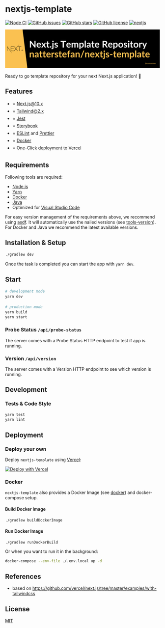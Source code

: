 # nextjs-template

[![Node CI](https://github.com/natterstefan/nextjs-template/actions/workflows/ci.yml/badge.svg)](https://github.com/natterstefan/nextjs-template/actions/workflows/ci.yml)
[![GitHub issues](https://img.shields.io/github/issues/natterstefan/nextjs-template)](https://github.com/natterstefan/nextjs-template/issues)
[![GitHub stars](https://img.shields.io/github/stars/natterstefan/nextjs-template)](https://github.com/natterstefan/nextjs-template/stargazers)
[![GitHub license](https://img.shields.io/github/license/natterstefan/nextjs-template)](https://github.com/natterstefan/nextjs-template/blob/main/LICENSE)
[![nextjs](https://img.shields.io/badge/nextjs-built%20with%20typescript-informational.svg?logo=typescript&logoWidth=20)](https://github.com/natterstefan/nextjs-template)

![natterstefan/nextjs-template](./assets/github.png)

Ready to go template repository for your next Next.js application! 🚀

## Features

- ⭐️ [Next.js@10.x](https://nextjs.org/)
- ⭐️ [Tailwind@2.x](https://tailwindcss.com)
- ⭐️ [Jest](https://jestjs.io/)
- ⭐️ [Storybook](https://storybook.js.org/)
- ⭐️ [ESLint](https://eslint.org/) and [Prettier](https://prettier.io/)
- ⭐️ [Docker](https://www.docker.com/)
- ⭐️ One-Click deployment to [Vercel](https://vercel.co/)

## Requirements

Following tools are required:

- [Node.js](https://nodejs.org/)
- [Yarn](https://yarnpkg.com/)
- [Docker](https://docker.com)
- [Java](https://openjdk.java.net/)
- Optimized for [Visual Studio Code](https://code.visualstudio.com/)

For easy version management of the requirements above, we recommend using
[asdf](https://asdf-vm.com/). It will automatically use the nailed versions (see
[tools-version](.tool-versions)). For Docker and Java we recommend the latest
available versions.

## Installation & Setup

```bash
./gradlew dev
```

Once the task is completed you can start the app with `yarn dev`.

## Start

```bash
# development mode
yarn dev

# production mode
yarn build
yarn start
```

### Probe Status `/api/probe-status`

The server comes with a Probe Status HTTP endpoint to test if app is running.

### Version `/api/version`

The server comes with a Version HTTP endpoint to see which version is running.

## Development

### Tests & Code Style

```bash
yarn test
yarn lint
```

## Deployment

### Deploy your own

Deploy `nextjs-template` using [Vercel](https://vercel.com):

[![Deploy with Vercel](https://vercel.com/button)](https://vercel.com/import/project?template=https://github.com/natterstefan/nextjs-template)

### Docker

`nextjs-template` also provides a Docker Image (see [docker](./docker)) and
docker-compose setup.

#### Build Docker Image

```bash
./gradlew buildDockerImage
```

#### Run Docker Image

```bash
./gradlew runDockerBuild
```

Or when you want to run it in the background:

```bash
docker-compose --env-file ./.env.local up -d
```

## References

- based on <https://github.com/vercel/next.js/tree/master/examples/with-tailwindcss>

## License

[MIT](./LICENSE)
